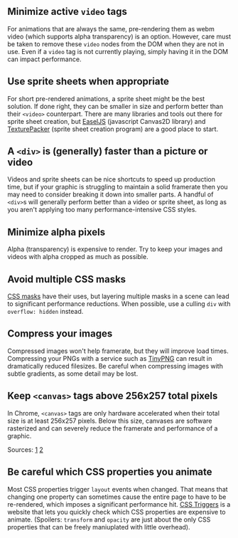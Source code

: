 ## Minimize active `video` tags
For animations that are always the same, pre-rendering them as webm video (which supports alpha transparency)
is an option. However, care must be taken to remove these `video` nodes from the DOM when they are not in use.
Even if a `video` tag is not currently playing, simply having it in the DOM can impact performance.

## Use sprite sheets when appropriate
For short pre-rendered animations, a sprite sheet might be the best solution.
If done right, they can be smaller in size and perform better than their `<video>` counterpart.
There are many libraries and tools out there for sprite sheet creation, but
[EaselJS](http://www.createjs.com/#!/EaselJS) (javascript Canvas2D library) and
[TexturePacker](https://www.codeandweb.com/texturepacker) (sprite sheet creation program) are a good place to start.

## A `<div>` is (generally) faster than a picture or video
Videos and sprite sheets can be nice shortcuts to speed up production time, but if your graphic is
struggling to maintain a solid framerate then you may need to consider breaking it down into smaller parts.
A handful of `<div>`s will generally perform better than a video or sprite sheet, as long as you aren't
applying too many performance-intensive CSS styles.

## Minimize alpha pixels
Alpha (transparency) is expensive to render. Try to keep your images and videos with alpha cropped as much as possible.

## Avoid multiple CSS masks
[CSS masks](http://www.html5rocks.com/en/tutorials/masking/adobe/) have their uses, but layering
multiple masks in a scene can lead to significant performance reductions.
When possible, use a culling `div` with `overflow: hidden` instead.

## Compress your images
Compressed images won't help framerate, but they will improve load times.
Compressing your PNGs with a service such as [TinyPNG](https://tinypng.com/) can result in dramatically
reduced filesizes. Be careful when compressing images with subtle gradients, as some detail may be lost.

## Keep `<canvas>` tags above 256x257 total pixels
In Chrome, `<canvas>` tags are only hardware accelerated when their total size is at least 256x257 pixels.
Below this size, canvases are software rasterized and can severely reduce the framerate and performance of a graphic.

Sources:
[1](https://groups.google.com/a/chromium.org/forum/#!topic/blink-dev/NPSQdiXSK4w) 
[2](https://chromium.googlesource.com/external/Webkit/+/f10c2d38aefd143134545e397bc49c8e305d3ba8/Source/WebCore/page/Settings.cpp#133)

## Be careful which CSS properties you animate
Most CSS properties trigger `layout` events when changed. That means that changing one property can sometimes cause
the entire page to have to be re-rendered, which imposes a significant performance hit. [CSS Triggers](http://csstriggers.com/) is a website
that lets you quickly check which CSS properties are expensive to animate. (Spoilers: `transform` and `opacity` are just about the only
CSS properties that can be freely maniuplated with little overhead).
